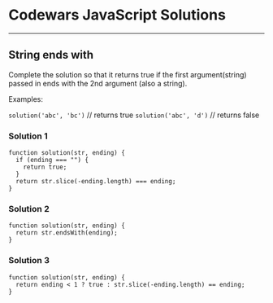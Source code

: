 # Codewars JavaScript Solutions

---

## String ends with

Complete the solution so that it returns true if the first argument(string) passed in ends with the 2nd argument (also a string).

Examples:

`solution('abc', 'bc')` // returns true
`solution('abc', 'd')` // returns false

### Solution 1

```
function solution(str, ending) {
  if (ending === "") {
    return true;
  }
  return str.slice(-ending.length) === ending;
}
```

### Solution 2

```
function solution(str, ending) {
  return str.endsWith(ending);
}
```

### Solution 3

```
function solution(str, ending) {
  return ending < 1 ? true : str.slice(-ending.length) == ending;
}
```
